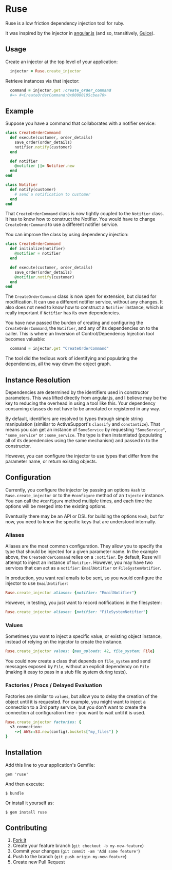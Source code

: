 # Ruse

Ruse is a low friction dependency injection tool for ruby.

It was inspired by the injector in [angular.js](http://docs.angularjs.org/guide/di)
(and so, transitively, [Guice](https://code.google.com/p/google-guice/)).

## Usage

Create an injector at the top level of your application:

```ruby
  injector = Ruse.create_injector
```

Retrieve instances via that injector:

```ruby
  command = injector.get :create_order_command
  #=> #<CreateOrderCommand:0x00000105cbea70>
```

## Example

Suppose you have a command that collaborates with a notifier service:

```ruby
class CreateOrderCommand
  def execute(customer, order_details)
    save_order(order_details)
    notifier.notify(customer)
  end

  def notifier
    @notifier ||= Notifier.new
  end
end

class Notifier
  def notify(customer)
    # send a notification to customer
  end
end
```

That `CreateOrderCommand` class is now tightly coupled to the `Notifier` class.
It has to know how to construct the Notifier. You would have to change
`CreateOrderCommand` to use a different notifier service.

You can improve the class by using dependency injection:


```ruby
class CreateOrderCommand
  def initialize(notifier)
    @notifier = notifier
  end

  def execute(customer, order_details)
    save_order(order_details)
    @notifier.notify(customer)
  end
end
```

The `CreateOrderCommand` class is now open for extension, but closed for
modification.  It can use a different notifier service, without any changes.
It also does not need to know how to construct a `Notifier` instance, which is
really important if `Notifier` has its own dependencies.

You have now passed the burden of creating and configuring the
`CreateOrderCommand`, the `Notifier`, and any of its dependencies on to the
caller. This is where an Inversion of Control/Dependency Injection tool becomes
valuable:

```ruby
  command = injector.get "CreateOrderCommand"
```

The tool did the tedious work of identifying and populating the dependencies,
all the way down the object graph.

## Instance Resolution

Dependencies are determined by the identifiers used in constructor parameters.
This was lifted directly from angular.js, and I believe may be the key to
reducing the overhead in using a tool like this. Your dependency consuming
classes do not have to be annotated or registered in any way.

By default, identifiers are resolved to types through simple
string manipulation (similiar to ActiveSupport's `classify` and `constantize`).
That means you can get an instance of `SomeService` by requesting
`"SomeService"`, `"some_service"` or `:some_service`. The type is then
instantiated (populating all of *its* dependencies using the same mechanism)
and passed in to the constructor.

However, you can configure the injector to use types that differ from the
parameter name, or return existing objects.

## Configuration

Currently, you configure the injector by passing an options `Hash` to
`Ruse.create_injector` or to the `#configure` method of an `Injector` instance.
You can call the `#configure` method multiple times, and each time the options
will be merged into the existing options.

Eventually there may be an API or DSL for building the options `Hash`, but for
now, you need to know the specific keys that are understood internally.

### Aliases

Aliases are the most common configuration. They allow you to specify the type
that should be injected for a given parameter name. In the example above,
the `CreateOrderCommand` relies on a `:notifier`. By default, Ruse will
attempt to inject an instance of `Notifier`. However, you may have two services
that can act as a `notifier`: `EmailNotifier` or `FileSystemNotifier`.

In production, you want real emails to be sent, so you would configure the
injector to use `EmailNotifier`:

```ruby
Ruse.create_injector aliases: {notifier: "EmailNotifier"}
```

However, in testing, you just want to record notifications in the filesystem:

```ruby
Ruse.create_injector aliases: {notifier: "FileSystemNotifier"}
```

### Values

Sometimes you want to inject a specific value, or existing object instance,
instead of relying on the injector to create the instance.

```ruby
Ruse.create_injector values: {max_uploads: 42, file_system: File}
```

You could now create a class that depends on `file_system` and send messages
exposed by `File`, without an explicit dependency on `File` (making it easy
to pass in a stub file system during tests).

### Factories / Procs / Delayed Evaluation

Factories are similar to `values`, but allow you to delay the creation of the
object until it is requested. For example, you might want to inject a
connection to a 3rd party service, but you don't want to create the connection
at configuration time - you want to wait until it is used.

```ruby
Ruse.create_injector factories: {
  s3_connection:
    ->{ AWS::S3.new(config).buckets["my_files"] }
}
```

## Installation

Add this line to your application's Gemfile:

    gem 'ruse'

And then execute:

    $ bundle

Or install it yourself as:

    $ gem install ruse


## Contributing

1. [Fork it](http://github.com/joshuaflanagan/ruse/fork)
2. Create your feature branch (`git checkout -b my-new-feature`)
3. Commit your changes (`git commit -am 'Add some feature'`)
4. Push to the branch (`git push origin my-new-feature`)
5. Create new Pull Request
